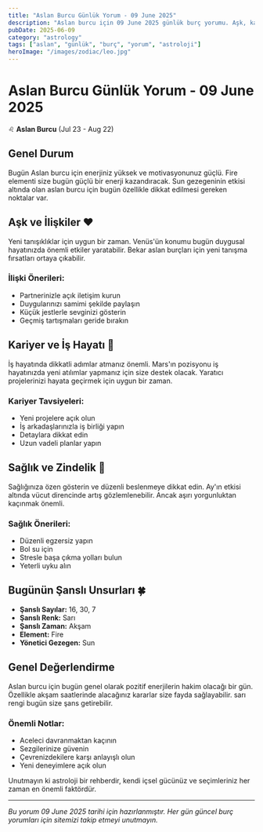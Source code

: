 ```yaml
---
title: "Aslan Burcu Günlük Yorum - 09 June 2025"
description: "Aslan burcu için 09 June 2025 günlük burç yorumu. Aşk, kariyer, sağlık ve şanslı sayılar."
pubDate: 2025-06-09
category: "astrology"
tags: ["aslan", "günlük", "burç", "yorum", "astroloji"]
heroImage: "/images/zodiac/leo.jpg"
---
```


# Aslan Burcu Günlük Yorum - 09 June 2025

♌ **Aslan Burcu** (Jul 23 - Aug 22)

## Genel Durum

Bugün Aslan burcu için enerjiniz yüksek ve motivasyonunuz güçlü. Fire elementi size bugün güçlü bir enerji kazandıracak. Sun gezegeninin etkisi altında olan aslan burcu için bugün özellikle dikkat edilmesi gereken noktalar var.

## Aşk ve İlişkiler ❤️

Yeni tanışıklıklar için uygun bir zaman. Venüs'ün konumu bugün duygusal hayatınızda önemli etkiler yaratabilir. Bekar aslan burçları için yeni tanışma fırsatları ortaya çıkabilir.

### İlişki Önerileri:
- Partnerinizle açık iletişim kurun
- Duygularınızı samimi şekilde paylaşın
- Küçük jestlerle sevginizi gösterin
- Geçmiş tartışmaları geride bırakın

## Kariyer ve İş Hayatı 💼

İş hayatında dikkatli adımlar atmanız önemli. Mars'ın pozisyonu iş hayatınızda yeni atılımlar yapmanız için size destek olacak. Yaratıcı projelerinizi hayata geçirmek için uygun bir zaman.

### Kariyer Tavsiyeleri:
- Yeni projelere açık olun
- İş arkadaşlarınızla iş birliği yapın
- Detaylara dikkat edin
- Uzun vadeli planlar yapın

## Sağlık ve Zindelik 🏥

Sağlığınıza özen gösterin ve düzenli beslenmeye dikkat edin. Ay'ın etkisi altında vücut direncinde artış gözlemlenebilir. Ancak aşırı yorgunluktan kaçınmak önemli.

### Sağlık Önerileri:
- Düzenli egzersiz yapın
- Bol su için
- Stresle başa çıkma yolları bulun
- Yeterli uyku alın

## Bugünün Şanslı Unsurları 🍀

- **Şanslı Sayılar:** 16, 30, 7
- **Şanslı Renk:** Sarı
- **Şanslı Zaman:** Akşam
- **Element:** Fire
- **Yönetici Gezegen:** Sun

## Genel Değerlendirme

Aslan burcu için bugün genel olarak pozitif enerjilerin hakim olacağı bir gün. Özellikle akşam saatlerinde alacağınız kararlar size fayda sağlayabilir. sarı rengi bugün size şans getirebilir.

### Önemli Notlar:
- Aceleci davranmaktan kaçının
- Sezgilerinize güvenin
- Çevrenizdekilere karşı anlayışlı olun
- Yeni deneyimlere açık olun

Unutmayın ki astroloji bir rehberdir, kendi içsel gücünüz ve seçimleriniz her zaman en önemli faktördür.

---

*Bu yorum 09 June 2025 tarihi için hazırlanmıştır. Her gün güncel burç yorumları için sitemizi takip etmeyi unutmayın.*
